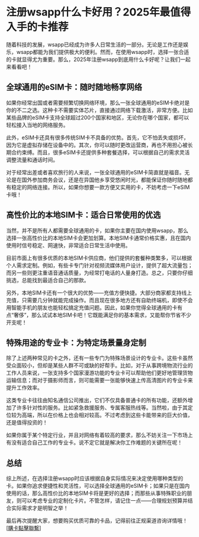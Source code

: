 # 注册wsapp什么卡好用？2025年最值得入手的卡推荐

随着科技的发展，wsapp已经成为许多人日常生活的一部分。无论是工作还是娱乐，wsapp都能为我们提供极大的便利。然而，在使用wsapp时，选择一张合适的卡就显得尤为重要。那么，2025年注册wsapp到底用什么卡好呢？让我们一起来看看吧！

## 全球通用的eSIM卡：随时随地畅享网络

如果你经常出国或者需要频繁切换网络环境，那么一张全球通用的eSIM卡绝对是你的不二之选。这种卡不需要实体芯片，直接通过网络下载激活，非常方便。比如某些品牌的eSIM卡支持全球超过200个国家和地区，无论你在哪个国家，都可以轻松接入当地的网络服务。

此外，eSIM卡还具有很多传统SIM卡不具备的优势。首先，它不怕丢失或损坏，因为它是虚拟存储在设备中的。其次，你可以随时更改运营商，再也不用担心被长期合约束缚。而且，很多eSIM卡还提供多种套餐选择，可以根据自己的需求灵活调整流量和通话时间。

对于经常出差或者喜欢旅行的人来说，一张全球通用的eSIM卡简直就是福音。无论是在国外参加商务会议，还是在异国他乡享受悠闲时光，都能保证你随时随地都有稳定的网络连接。所以，如果你想要一款方便又实用的卡，不妨考虑一下eSIM卡哦！

## 高性价比的本地SIM卡：适合日常使用的优选

当然，并不是所有人都需要全球通用的卡，如果你主要在国内使用wsapp，那么选择一张高性价比的本地SIM卡会更加划算。本地SIM卡通常价格实惠，且在国内使用时信号稳定、网速快，非常适合日常生活中使用。

目前市面上有很多优质的本地SIM卡供应商，他们提供的套餐种类繁多，可以根据个人需求定制。例如，有些卡专门针对视频流媒体用户设计，提供了超大流量包；而另一些则更注重语音通话质量，为经常打电话的人量身打造。总之，只要你仔细挑选，总能找到最适合自己的那款。

另外，本地SIM卡还有一个很大的优势——充值方便快捷。大部分商家都支持线上充值，只需要几分钟就能完成操作。而且现在很多地方还有自助终端机，即使不会用智能手机的朋友也能轻松搞定充值问题。因此，如果你觉得全球通用的卡有点“奢侈”，那么试试本地SIM卡吧！它既能满足你的基本需求，又能帮你节省不少开支呢！

## 特殊用途的专业卡：为特定场景量身定制

除了上述两种常见的卡之外，还有一些专门为特殊场景设计的专业卡。这些卡虽然受众面较小，但却是某些人群不可或缺的好帮手。比如，对于从事跨境物流行业的工作人员来说，一张支持多个国家漫游功能的专业卡可以帮助他们更好地管理货物运输信息；而对于摄影师而言，则可能需要一张能够快速上传高清图片的专业卡来提升工作效率。

这类专业卡往往由知名通信公司推出，它们不仅具备普通卡的所有功能，还额外增加了许多针对性的服务。比如紧急救援服务、专属客服热线等。当然啦，由于其定位较为高端，所以在价格上也会相对较高。不过考虑到这些卡能带来的巨大价值，还是值得投资的！

如果你属于某个特定行业，并且对网络有着较高的要求，那么不妨关注一下市场上有没有适合自己工作的专业卡。说不定它就是解决你工作难题的关键所在呢！

## 总结

综上所述，在选择注册wsapp时应该根据自身实际情况来决定使用哪种类型的卡。如果你追求便捷性和灵活性，可以选择全球通用的eSIM卡；如果只是在国内使用的话，那么高性价比的本地SIM卡将是更好的选择；而那些从事特殊职业的朋友，则可以考虑专业的定制化卡片。不管怎样，请记住一点——合理规划预算并结合实际需求才是明智之举！

最后再次提醒大家，想要购买优质可靠的卡品，记得前往正规渠道咨询详情哦！[[購卡點擊聯繫](https://t.me/s/esim1088)]
